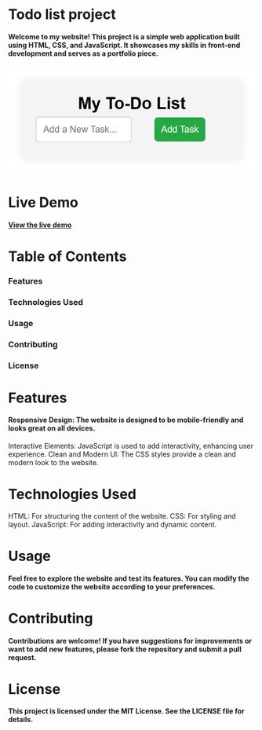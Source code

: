 # Todo list project
#### Welcome to my website! This project is a simple web application built using HTML, CSS, and JavaScript. It showcases my skills in front-end development and serves as a portfolio piece.
<img src="./assets/images/todo-list.png" alt="todo-list" />

# Live Demo
#### [View the live demo](https://my-todo-list-said.vercel.app)

# Table of Contents
### Features
### Technologies Used
### Usage
### Contributing
### License

# Features
#### Responsive Design: The website is designed to be mobile-friendly and looks great on all devices.
Interactive Elements: JavaScript is used to add interactivity, enhancing user experience.
Clean and Modern UI: The CSS styles provide a clean and modern look to the website.

# Technologies Used
HTML: For structuring the content of the website.
CSS: For styling and layout.
JavaScript: For adding interactivity and dynamic content.

# Usage
#### Feel free to explore the website and test its features. You can modify the code to customize the website according to your preferences.

# Contributing
#### Contributions are welcome! If you have suggestions for improvements or want to add new features, please fork the repository and submit a pull request.

# License
#### This project is licensed under the MIT License. See the LICENSE file for details.
